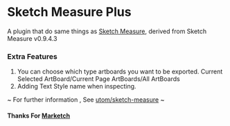 # Sketch Measure Plus

A plugin that do same things as [Sketch Measure](https://github.com/utom/sketch-measure), derived from Sketch Measure v0.9.4.3

### Extra Features

1. You can choose which type artboards you want to be exported. Current Selected ArtBoard/Current Page ArtBoards/All ArtBoards
2. Adding Text Style name when inspecting.

~ For further information , See [utom/sketch-measure](https://github.com/utom/sketch-measure) ~

#### Thanks For [Marketch](https://github.com/tudou527/marketch)